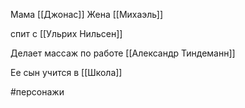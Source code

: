 Мама [[Джонас]]
Жена [[Михаэль]]

спит с [[Ульрих Нильсен]] 

Делает массаж по работе [[Александр Тиндеманн]]

Ее сын учится в [[Школа]]

#персонажи 